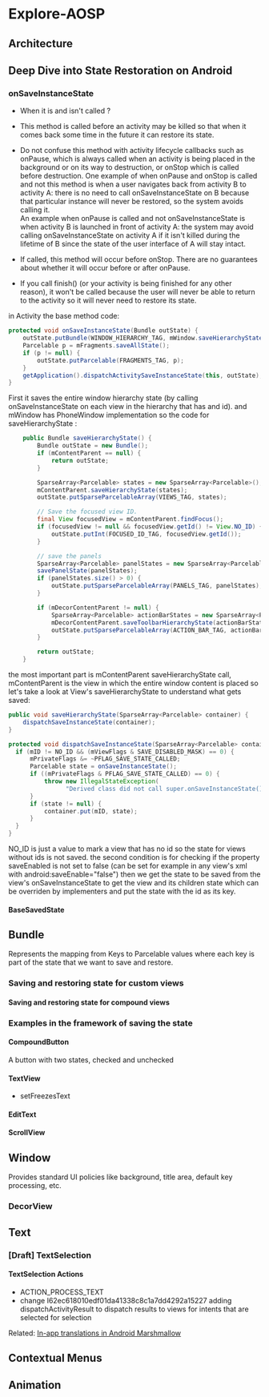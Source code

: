 # Explore-AOSP

## Architecture 


##  Deep Dive into State Restoration on Android

### onSaveInstanceState 

* When it is and isn't called ?
- This method is called before an activity may be killed so that when it comes back some time in the future it can restore its state.

- Do not confuse this method with activity lifecycle callbacks such as onPause, which is always called when an activity is being placed
in the background or on its way to destruction, or onStop which is called before destruction.
One example of when onPause and onStop is called and not this method is when a user navigates back from activity B to activity A: there 
is no need to call onSaveInstanceState on B because that particular instance will never be restored, so the system avoids calling it.  
An example when onPause is called and not onSaveInstanceState is when activity B is launched in front of activity A:
the system may avoid calling onSaveInstanceState on activity A if it isn't killed during the lifetime of B since the state of the user interface 
of A will stay intact. 
     
- If called, this method will occur before onStop. There are no guarantees about whether it will occur before or after onPause.
  
- If you call finish() (or your activity is being finished for any other reason), it won't be called because the user will never be able to 
  return to the activity so it will never need to restore its state.

in Activity the base method code:
```java
protected void onSaveInstanceState(Bundle outState) {
    outState.putBundle(WINDOW_HIERARCHY_TAG, mWindow.saveHierarchyState());
    Parcelable p = mFragments.saveAllState();
    if (p != null) {
        outState.putParcelable(FRAGMENTS_TAG, p);
    }
    getApplication().dispatchActivitySaveInstanceState(this, outState);
}
```
First it saves the entire window hierarchy state (by calling onSaveInstanceState on each view in the hierarchy that has and id).
and mWindow has PhoneWindow implementation so the code for saveHierarchyState :
```java
    public Bundle saveHierarchyState() {
        Bundle outState = new Bundle();
        if (mContentParent == null) {
            return outState;
        }

        SparseArray<Parcelable> states = new SparseArray<Parcelable>();
        mContentParent.saveHierarchyState(states);
        outState.putSparseParcelableArray(VIEWS_TAG, states);

        // Save the focused view ID.
        final View focusedView = mContentParent.findFocus();
        if (focusedView != null && focusedView.getId() != View.NO_ID) {
            outState.putInt(FOCUSED_ID_TAG, focusedView.getId());
        }

        // save the panels
        SparseArray<Parcelable> panelStates = new SparseArray<Parcelable>();
        savePanelState(panelStates);
        if (panelStates.size() > 0) {
            outState.putSparseParcelableArray(PANELS_TAG, panelStates);
        }

        if (mDecorContentParent != null) {
            SparseArray<Parcelable> actionBarStates = new SparseArray<Parcelable>();
            mDecorContentParent.saveToolbarHierarchyState(actionBarStates);
            outState.putSparseParcelableArray(ACTION_BAR_TAG, actionBarStates);
        }

        return outState;
    }
```
the most important part is mContentParent saveHierarchyState call, mContentParent is the view in which the entire window content is placed
so let's take a look at View's saveHierarchyState to understand what gets saved:
```java 
public void saveHierarchyState(SparseArray<Parcelable> container) {
    dispatchSaveInstanceState(container);
}

protected void dispatchSaveInstanceState(SparseArray<Parcelable> container) {
  if (mID != NO_ID && (mViewFlags & SAVE_DISABLED_MASK) == 0) {
      mPrivateFlags &= ~PFLAG_SAVE_STATE_CALLED;
      Parcelable state = onSaveInstanceState();
      if ((mPrivateFlags & PFLAG_SAVE_STATE_CALLED) == 0) {
          throw new IllegalStateException(
                "Derived class did not call super.onSaveInstanceState()");
      }
      if (state != null) {
          container.put(mID, state);
      }
  }
}     
```
NO_ID is just a value to mark a view that has no id so the state for views without ids is not saved.
the second condition is for checking if the property saveEnabled is not set to false (can be set for example in any view's xml with 
 android:saveEnable="false") 
 then we get the state to be saved from the view's onSaveInstanceState to get the view and its children state which can be overriden by implementers and
 put the state with the id as its key.
 
#### BaseSavedState


## Bundle 
Represents the mapping from Keys to Parcelable values where each key is part of the state that we want to save and restore.

### Saving and restoring state for custom views

#### Saving and restoring state for compound views 

### Examples in the framework of saving the state

#### CompoundButton
A button with two states, checked and unchecked

#### TextView
- setFreezesText 

#### EditText

#### ScrollView 

## Window 
Provides standard UI policies like background, title area, default key processing, etc.

### DecorView


## Text

### [Draft] TextSelection

#### TextSelection Actions 
- ACTION_PROCESS_TEXT 
- change I62ec618010edf01da41338c8c1a7dd4292a15227 adding dispatchActivityResult to dispatch results to views for intents
  that are selected for selection 


Related:
[In-app translations in Android Marshmallow](https://android-developers.googleblog.com/2015/10/in-app-translations-in-android.html)

## Contextual Menus

## Animation


